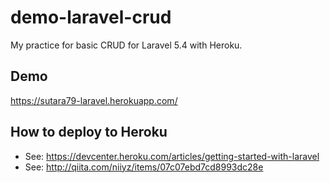 # demo-laravel-crud

My practice for basic CRUD for Laravel 5.4 with Heroku.

## Demo
https://sutara79-laravel.herokuapp.com/

## How to deploy to Heroku
- See: https://devcenter.heroku.com/articles/getting-started-with-laravel
- See: http://qiita.com/niiyz/items/07c07ebd7cd8993dc28e

